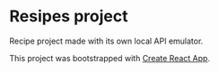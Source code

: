 # Resipes project

Recipe project made with its own local API emulator.


This project was bootstrapped with [Create React App](https://github.com/facebook/create-react-app).
